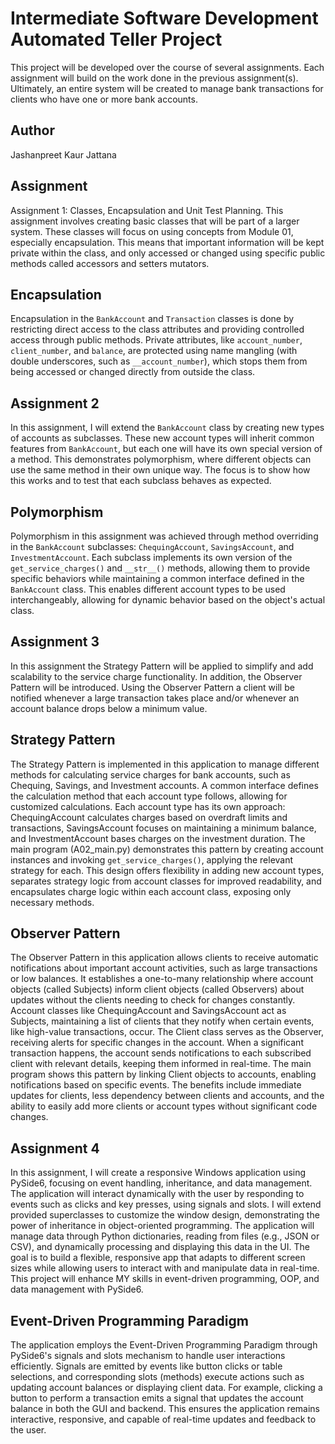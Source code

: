 # Intermediate Software Development Automated Teller Project
This project will be developed over the course of several assignments.  Each 
assignment will build on the work done in the previous assignment(s).  Ultimately, 
an entire system will be created to manage bank transactions for clients who 
have one or more bank accounts.

## Author
Jashanpreet Kaur Jattana

## Assignment
Assignment 1: Classes, Encapsulation and Unit Test Planning. This assignment involves creating basic classes that will be part of a larger system. These classes will focus on using concepts from Module 01, especially encapsulation. This means that important information will be kept private within the class, and only accessed or changed using specific public methods called accessors and setters mutators.

## Encapsulation
Encapsulation in the `BankAccount` and `Transaction` classes is done by restricting direct access to the class attributes and providing controlled access through public methods. Private attributes, like `account_number`, `client_number`, and `balance`, are protected using name mangling (with double underscores, such as `__account_number`), which stops them from being accessed or changed directly from outside the class.

## Assignment 2
In this assignment, I will extend the `BankAccount` class by creating new types of accounts as subclasses. These new account types will inherit common features from `BankAccount`, but each one will have its own special version of a method. This demonstrates polymorphism, where different objects can use the same method in their own unique way. The focus is to show how this works and to test that each subclass behaves as expected.

## Polymorphism

Polymorphism in this assignment was achieved through method overriding in the `BankAccount` subclasses: `ChequingAccount`, `SavingsAccount`, and `InvestmentAccount`. Each subclass implements its own version of the `get_service_charges()` and `__str__()` methods, allowing them to provide specific behaviors while maintaining a common interface defined in the `BankAccount` class. This enables different account types to be used interchangeably, allowing for dynamic behavior based on the object's actual class.

## Assignment 3
 In this assignment the Strategy Pattern will be applied to simplify and add scalability to the service charge functionality. In addition, the Observer Pattern will be introduced. Using the Observer Pattern a client will be notified whenever a large transaction takes place and/or whenever an account balance drops below a minimum value.

## Strategy Pattern

The Strategy Pattern is implemented in this application to manage different methods for calculating service charges for bank accounts, such as Chequing, Savings, and Investment accounts. A common interface defines the calculation method that each account type follows, allowing for customized calculations. Each account type has its own approach: ChequingAccount calculates charges based on overdraft limits and transactions, SavingsAccount focuses on maintaining a minimum balance, and InvestmentAccount bases charges on the investment duration. The main program (A02_main.py) demonstrates this pattern by creating account instances and invoking `get_service_charges()`, applying the relevant strategy for each. This design offers flexibility in adding new account types, separates strategy logic from account classes for improved readability, and encapsulates charge logic within each account class, exposing only necessary methods.

## Observer Pattern
The Observer Pattern in this application allows clients to receive automatic notifications about important account activities, such as large transactions or low balances. It establishes a one-to-many relationship where account objects (called Subjects) inform client objects (called Observers) about updates without the clients needing to check for changes constantly. Account classes like ChequingAccount and SavingsAccount act as Subjects, maintaining a list of clients that they notify when certain events, like high-value transactions, occur. The Client class serves as the Observer, receiving alerts for specific changes in the account. When a significant transaction happens, the account sends notifications to each subscribed client with relevant details, keeping them informed in real-time. The main program shows this pattern by linking Client objects to accounts, enabling notifications based on specific events. The benefits include immediate updates for clients, less dependency between clients and accounts, and the ability to easily add more clients or account types without significant code changes.

## Assignment 4
In this assignment, I will create a responsive Windows application using PySide6, focusing on event handling, inheritance, and data management. The application will interact dynamically with the user by responding to events such as clicks and key presses, using signals and slots. I will extend provided superclasses to customize the window design, demonstrating the power of inheritance in object-oriented programming. The application will manage data through Python dictionaries, reading from files (e.g., JSON or CSV), and dynamically processing and displaying this data in the UI. The goal is to build a flexible, responsive app that adapts to different screen sizes while allowing users to interact with and manipulate data in real-time. This project will enhance MY skills in event-driven programming, OOP, and data management with PySide6.

## Event-Driven Programming Paradigm
The application employs the Event-Driven Programming Paradigm through PySide6's signals and slots mechanism to handle user interactions efficiently. Signals are emitted by events like button clicks or table selections, and corresponding slots (methods) execute actions such as updating account balances or displaying client data. For example, clicking a button to perform a transaction emits a signal that updates the account balance in both the GUI and backend. This ensures the application remains interactive, responsive, and capable of real-time updates and feedback to the user.